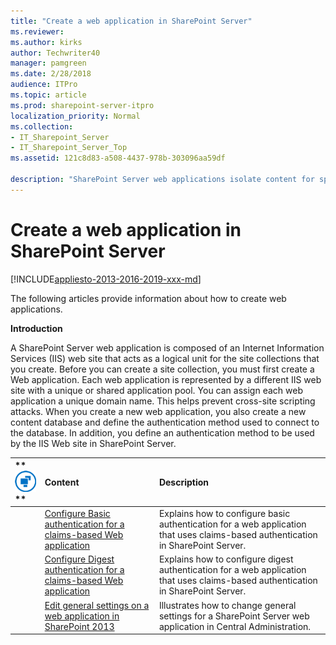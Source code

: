 ```yaml
---
title: "Create a web application in SharePoint Server"
ms.reviewer: 
ms.author: kirks
author: Techwriter40
manager: pamgreen
ms.date: 2/28/2018
audience: ITPro
ms.topic: article
ms.prod: sharepoint-server-itpro
localization_priority: Normal
ms.collection:
- IT_Sharepoint_Server
- IT_Sharepoint_Server_Top
ms.assetid: 121c8d83-a508-4437-978b-303096aa59df

description: "SharePoint Server web applications isolate content for specific types of users within your site collections."
---
```


# Create a web application in SharePoint Server

[!INCLUDE[appliesto-2013-2016-2019-xxx-md](../includes/appliesto-2013-2016-2019-xxx-md.md)]
  
The following articles provide information about how to create web applications.
  
 **Introduction**
  
A SharePoint Server web application is composed of an Internet Information Services (IIS) web site that acts as a logical unit for the site collections that you create. Before you can create a site collection, you must first create a Web application. Each web application is represented by a different IIS web site with a unique or shared application pool. You can assign each web application a unique domain name. This helps prevent cross-site scripting attacks. When you create a new web application, you also create a new content database and define the authentication method used to connect to the database. In addition, you define an authentication method to be used by the IIS Web site in SharePoint Server.
  
|**        ![Building blocks](../media/mod_icon_buildingblock_M.png)                 **|**Content**|**Description**|
|:-----|:-----|:-----|
||[Configure Basic authentication for a claims-based Web application](configure-basic-authentication-for-a-claims-based-web-application.md) <br/> |Explains how to configure basic authentication for a web application that uses claims-based authentication in SharePoint Server.  <br/> |
||[Configure Digest authentication for a claims-based Web application](configure-digest-authentication-for-a-claims-based-web-application.md) <br/> |Explains how to configure digest authentication for a web application that uses claims-based authentication in SharePoint Server.  <br/> |
||[Edit general settings on a web application in SharePoint 2013](edit-general-settings-on-a-web-application.md) <br/> |Illustrates how to change general settings for a SharePoint Server web application in Central Administration.  <br/> |
   

